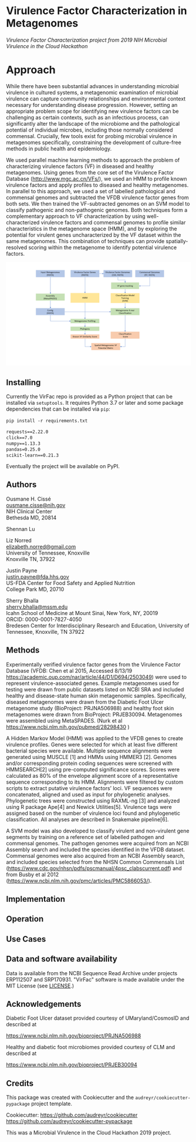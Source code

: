 # Virulence Factor Characterization in Metagenomes

###### Virulence Factor Characterization project from 2019 NIH Microbial Virulence in the Cloud Hackathon

# Approach
While there have been substantial advances in understanding microbial virulence in cultured systems, a metagenomic examination of microbial virulence can capture community relationships and environmental context necessary for understanding disease progression. However, setting an appropriate problem scope for identifying new virulence factors can be challenging as certain contexts, such as an infectious process, can significantly alter the landscape of the microbiome and the pathological potential of individual microbes, including those normally considered commensal. Crucially, few tools exist for probing microbial virulence in metagenomes specifically, constraining the development of culture-free methods in public health and epidemiology.

We used parallel machine learning methods to approach the problem of characterizing virulence factors (VF) in diseased and healthy metagenomes. Using genes from the core set of the Virulence Factor Database (http://www.mgc.ac.cn/VFs/), we used an HMM to profile known virulence factors and apply profiles to diseased and healthy metagenomes. In parallel to this approach, we used a set of labelled pathological and commensal genomes and subtracted the VFDB virulence factor genes from both sets. We then trained the VF-subtracted genomes on an SVM model to classify pathogenic and non-pathogenic genomes. Both techniques form a complementary approach to VF characterization by using well-characterized virulence factors and commensal genomes to profile similar characteristics in the metagenome space (HMM), and by exploring the potential for virulent genes uncharacterized by the VF dataset within the same metagenomes. This combination of techniques can provide spatially-resolved scoring within the metagenome to identify potential virulence factors.

![workflow](https://github.com/NCBI-Hackathons/Virulence_Factor_Characterization/blob/master/VFCflow.png)

## Installing

Currently the VirFac repo is provided as a Python project that can be installed via `setuptools`. It requires Python 3.7 or later and some package dependencies that can be installed via `pip`:

`pip install -r requirements.txt`

```
requests==2.22.0
click==7.0
numpy==1.13.3
pandas=0.25.0
scikit-learn==0.21.3
```

Eventually the project will be available on PyPI.

## Authors

Ousmane H. Cissé  
ousmane.cisse@nih.gov  
NIH Clinical Center  
Bethesda MD, 20814

Shennan Lu

Liz Norred  
elizabeth.norred@gmail.com  
University of Tennessee, Knoxville  
Knoxville TN, 37922 

Justin Payne  
justin.payne@fda.hhs.gov  
US-FDA Center for Food Safety and Applied Nutrition  
College Park MD, 20710  

Sherry Bhalla  
sherry.bhalla@mssm.edu  
Icahn School of Medicine at Mount Sinai, New York, NY, 20019    
ORCID: 0000-0001-7827-4050  
Bredesen Center for Interdisciplinary Research and Education, University of Tennessee, Knoxville, TN 37922  

## Methods

Experimentally verified virulence factor genes from the Virulence Factor Database (VFDB: Chen et al 2015, Accessed 8/13/19 https://academic.oup.com/nar/article/44/D1/D694/2503049) were used to represent virulence-associated genes. Example metagenomes used for testing were drawn from public datasets listed on NCBI SRA and included healthy and disease-state human skin metagenomic samples. Specifically, diseased metagenomes were drawn from the Diabetic Foot Ulcer metagenome study (BioProject: PRJNA506988) and healthy foot skin metagenomes were drawn from BioProject: PRJEB30094. Metagenomes were assembled using MetaSPADES. (Nurk et al https://www.ncbi.nlm.nih.gov/pubmed/28298430 )

A Hidden Markov Model (HMM) was applied to the VFDB genes to create virulence profiles. Genes were selected for which at least five different bacterial species were available. Multiple sequence alignments were generated using MUSCLE [1] and HMMs using HMMER3 [2]. Genomes and/or corresponding protein coding sequences were screened with HMMSEARCH[2] using pre-computed significance scores. Scores were calculated as 80% of the envelope alignment score of a representative sequence corresponding to its HMM. Alignments were filtered by custom scripts to extract putative virulence factors’ loci. VF sequences were concatenated, aligned and used as input for phylogenetic analyses. Phylogenetic trees were constructed using RAXML-ng [3] and analyzed using R package Ape[4] and Newick Utilities[5]. Virulence tags were assigned based on the number of virulence loci found and phylogenetic classification. All analyses are described in Snakemake pipeline[6].

A SVM model was also developed to classify virulent and non-virulent gene segments by training on a reference set of labelled pathogen and commensal genomes. The pathogen genomes were acquired from an NCBI Assembly search and included the species identified in the VFDB dataset. Commensal genomes were also acquired from an NCBI Assembly search, and included species selected from the NHSN Common Commensals List (https://www.cdc.gov/nhsn/pdfs/pscmanual/4psc_clabscurrent.pdf) and from Busby et al 2012 (https://www.ncbi.nlm.nih.gov/pmc/articles/PMC5866053/). 



## Implementation

## Operation

## Use Cases

## Data and software availability

Data is available from the NCBI Sequence Read Archive under projects ERP112507 and SRP170931. "VirFac" software is made available under the MIT License (see [LICENSE](https://github.com/NCBI-Hackathons/Virulence_Factor_Characterization/blob/master/LICENSE).)

## Acknowledgements
Diabetic Foot Ulcer dataset provided courtesy of UMaryland/CosmosID and described at

https://www.ncbi.nlm.nih.gov/bioproject/PRJNA506988

Healthy and diabetic foot microbiomes provided courtesy of CLM and described at

https://www.ncbi.nlm.nih.gov/bioproject/PRJEB30094

## Credits

This package was created with Cookiecutter and the `audreyr/cookiecutter-pypackage` project template.

Cookiecutter: https://github.com/audreyr/cookiecutter  
https://github.com/audreyr/cookiecutter-pypackage

This was a Microbial Virulence in the Cloud Hackathon 2019 project.

